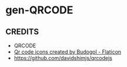 # gen-QRCODE


## CREDITS
- QRCODE 
- <a href="https://www.flaticon.com/free-icons/qr-code" title="qr code icons">Qr code icons created by Budogol - Flaticon</a>
- https://github.com/davidshimjs/qrcodejs